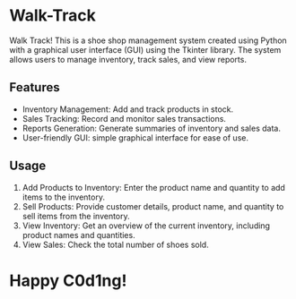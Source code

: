 # Walk-Track
Walk Track! This is a shoe shop management system created using Python with a graphical user interface (GUI) using the Tkinter library. The system allows users to manage inventory, track sales, and view reports.

## Features
- Inventory Management: Add and track products in stock.
- Sales Tracking: Record and monitor sales transactions.
- Reports Generation: Generate summaries of inventory and sales data.
- User-friendly GUI: simple graphical interface for ease of use.

## Usage
1. Add Products to Inventory: Enter the product name and quantity to add items to the inventory.
2. Sell Products: Provide customer details, product name, and quantity to sell items from the inventory.
3. View Inventory: Get an overview of the current inventory, including product names and quantities.
4. View Sales: Check the total number of shoes sold.

# Happy C0d1ng!
